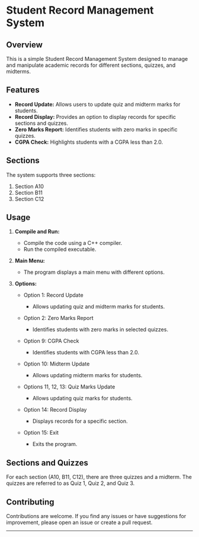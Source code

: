 # Student Record Management System

## Overview

This is a simple Student Record Management System designed to manage and manipulate academic records for different sections, quizzes, and midterms.

## Features

- **Record Update:** Allows users to update quiz and midterm marks for students.
- **Record Display:** Provides an option to display records for specific sections and quizzes.
- **Zero Marks Report:** Identifies students with zero marks in specific quizzes.
- **CGPA Check:** Highlights students with a CGPA less than 2.0.

## Sections

The system supports three sections:
1. Section A10
2. Section B11
3. Section C12

## Usage

1. **Compile and Run:**
    - Compile the code using a C++ compiler.
    - Run the compiled executable.

2. **Main Menu:**
    - The program displays a main menu with different options.

3. **Options:**
    - Option 1: Record Update
        - Allows updating quiz and midterm marks for students.

    - Option 2: Zero Marks Report
        - Identifies students with zero marks in selected quizzes.

    - Option 9: CGPA Check
        - Identifies students with CGPA less than 2.0.

    - Option 10: Midterm Update
        - Allows updating midterm marks for students.

    - Options 11, 12, 13: Quiz Marks Update
        - Allows updating quiz marks for students.

    - Option 14: Record Display
        - Displays records for a specific section.

    - Option 15: Exit
        - Exits the program.

## Sections and Quizzes

For each section (A10, B11, C12), there are three quizzes and a midterm. The quizzes are referred to as Quiz 1, Quiz 2, and Quiz 3.

## Contributing

Contributions are welcome. If you find any issues or have suggestions for improvement, please open an issue or create a pull request.

---